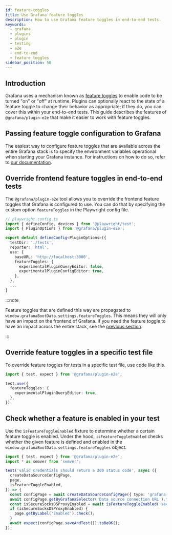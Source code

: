 ```yaml
---
id: feature-toggles
title: Use Grafana feature toggles
description: How to use Grafana feature toggles in end-to-end tests.
keywords:
  - grafana
  - plugins
  - plugin
  - testing
  - e2e
  - end-to-end
  - feature toggles
sidebar_position: 50
---
```


## Introduction

Grafana uses a mechanism known as [feature toggles](https://grafana.com/docs/grafana/latest/setup-grafana/configure-grafana/feature-toggles/) to enable code to be turned "on" or "off" at runtime. Plugins can optionally react to the state of a feature toggle to change their behavior as appropriate; if they do, you can cover this within your end-to-end tests. This guide describes the features of `@grafana/plugin-e2e` that make it easier to work with feature toggles.

## Passing feature toggle configuration to Grafana

The easiest way to configure feature toggles that are available across the entire Grafana stack is to specify the environment variables operational when starting your Grafana instance. For instructions on how to do so, refer to [our documentation](https://grafana.com/docs/grafana/latest/setup-grafana/configure-grafana/#override-configuration-with-environment-variables).

## Override frontend feature toggles in end-to-end tests

The `@grafana/plugin-e2e` tool allows you to override the frontend feature toggles that Grafana is configured to use. You can do that by specifying the custom option `featureToggles` in the Playwright config file.

```typescript
// playwright.config.ts
import { defineConfig, devices } from '@playwright/test';
import { PluginOptions } from '@grafana/plugin-e2e';

export default defineConfig<PluginOptions>({
  testDir: './tests',
  reporter: 'html',
  use: {
    baseURL: 'http://localhost:3000',
    featureToggles: {
      experimentalPluginQueryEditor: false,
      experimentalPluginConfigEditor: true,
    },
  },
  ...
}
```

:::note

Feature toggles that are defined this way are propagated to `window.grafanaBootData.settings.featureToggles`. This means they will only have an impact on the frontend of Grafana. If you need the feature toggle to have an impact across the entire stack, see the [previous section](#passing-feature-toggles-to-grafana).

:::

## Override feature toggles in a specific test file

To override feature toggles for tests in a specific test file, use code like this.

```typescript
import { test, expect } from '@grafana/plugin-e2e';

test.use({
  featureToggles: {
    experimentalPluginQueryEditor: true,
  },
});
```

## Check whether a feature is enabled in your test

Use the `isFeatureToggleEnabled` fixture to determine whether a certain feature toggle is enabled. Under the hood, `isFeatureToggleEnabled` checks whether the given feature is defined and enabled in the `window.grafanaBootData.settings.featureToggles` object.

```typescript
import { test, expect } from '@grafana/plugin-e2e';
import * as semver from 'semver';

test('valid credentials should return a 200 status code', async ({
  createDataSourceConfigPage,
  page,
  isFeatureToggleEnabled,
}) => {
  const configPage = await createDataSourceConfigPage({ type: 'grafana-snowflake-datasource' });
  await configPage.getByGrafanaSelector('Data source connection URL').fill('http://localhost:9090');
  const isSecureSocksDSProxyEnabled = await isFeatureToggleEnabled('secureSocksDSProxyEnabled');
  if (isSecureSocksDSProxyEnabled) {
    page.getByLabel('Enabled').check();
  }
  await expect(configPage.saveAndTest()).toBeOK();
});
```
